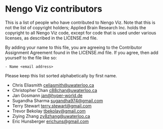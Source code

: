 Nengo Viz contributors
======================

This is a list of people who have contributed to Nengo Viz.
Note that this is not the list of copyright holders;
Applied Brain Research Inc. holds the copyright to
all Nengo Viz code, except for code that is used under
various licenses, as described in the LICENSE.md file.

By adding your name to this file, you are agreeing
to the Contributor Assignment Agreement found in
the LICENSE.md file. If you agree, then add yourself
to the file like so:

```
- Name <email address>
```

Please keep this list sorted alphabetically by first name.

- Chris Eliasmith <celiasmith@uwaterloo.ca>
- Christopher Chan <c88chan@uwaterloo.ca>
- Jan Gosmann <jan@hyper-world.de>
- Sugandha Sharma <sugandha974@gmail.com>
- Terry Stewart <terry.stewart@gmail.com>
- Trevor Bekolay <tbekolay@gmail.com>
- Ziying Zhang <zy8zhang@uwaterloo.ca>
- Eric Hunsberger <erichuns@gmail.com>
